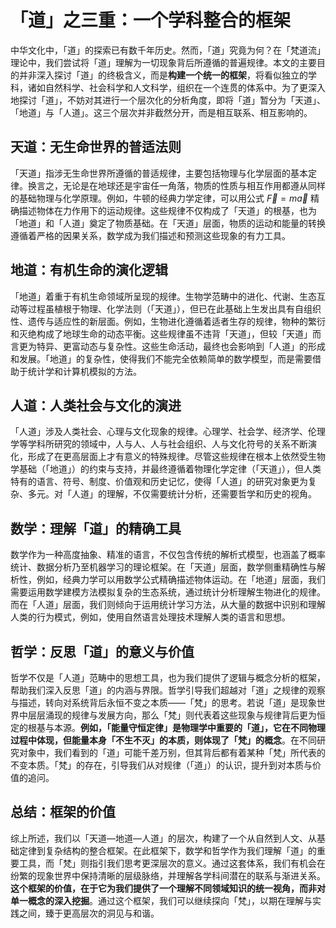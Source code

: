 # 「道」之三重：一个学科整合的框架

中华文化中，「道」的探索已有数千年历史。然而，「道」究竟为何？在「梵道流」理论中，我们尝试将「道」理解为一切现象背后所遵循的普遍规律。本文的主要目的并非深入探讨「道」的终极含义，而是**构建一个统一的框架**，将看似独立的学科，诸如自然科学、社会科学和人文科学，组织在一个连贯的体系中。为了更深入地探讨「道」，不妨对其进行一个层次化的分析角度，即将「道」暂分为「天道」、「地道」与「人道」。这三个层次并非截然分开，而是相互联系、相互影响的。

## 天道：无生命世界的普适法则

「天道」指涉无生命世界所遵循的普适规律，主要包括物理与化学层面的基本定律。换言之，无论是在地球还是宇宙任一角落，物质的性质与相互作用都遵从同样的基础物理与化学原理。例如，牛顿的经典力学定律，可以用公式 $\vec{F} = m\vec{a}$ 精确描述物体在力作用下的运动规律。这些规律不仅构成了「天道」的根基，也为「地道」和「人道」奠定了物质基础。在「天道」层面，物质的运动和能量的转换遵循着严格的因果关系，数学成为我们描述和预测这些现象的有力工具。

## 地道：有机生命的演化逻辑

「地道」着重于有机生命领域所呈现的规律。生物学范畴中的进化、代谢、生态互动等过程虽植根于物理、化学法则（「天道」），但已在此基础上生发出具有自组织性、遗传与适应性的新层面。例如，生物进化遵循着适者生存的规律，物种的繁衍和灭绝构成了地球生命的动态平衡。这些规律虽不违背「天道」，但较「天道」而言更为特异、更富动态与复杂性。这些生命活动，最终也会影响到「人道」的形成和发展。「地道」的复杂性，使得我们不能完全依赖简单的数学模型，而是需要借助于统计学和计算机模拟的方法。

## 人道：人类社会与文化的演进

「人道」涉及人类社会、心理与文化现象的规律。心理学、社会学、经济学、伦理学等学科所研究的领域中，人与人、人与社会组织、人与文化符号的关系不断演化，形成了在更高层面上才有意义的特殊规律。尽管这些规律在根本上依然受生物学基础（「地道」）的约束与支持，并最终遵循着物理化学定律（「天道」），但人类特有的语言、符号、制度、价值观和历史记忆，使得「人道」的研究对象更为复杂、多元。对「人道」的理解，不仅需要统计分析，还需要哲学和历史的视角。

## 数学：理解「道」的精确工具

数学作为一种高度抽象、精准的语言，不仅包含传统的解析式模型，也涵盖了概率统计、数据分析乃至机器学习的理论框架。在「天道」层面，数学侧重精确性与解析性，例如，经典力学可以用数学公式精确描述物体运动。在「地道」层面，我们需要运用数学建模方法模拟复杂的生态系统，通过统计分析理解生物进化的规律。而在「人道」层面，我们则倾向于运用统计学习方法，从大量的数据中识别和理解人类的行为模式，例如，使用自然语言处理技术理解人类的语言和思想。

## 哲学：反思「道」的意义与价值

哲学不仅是「人道」范畴中的思想工具，也为我们提供了逻辑与概念分析的框架，帮助我们深入反思「道」的内涵与界限。哲学引导我们超越对「道」之规律的观察与描述，转向对系统背后永恒不变之本质——「梵」的思考。若说「道」是现象世界中层层涌现的规律与发展方向，那么「梵」则代表着这些现象与规律背后更为恒定的根基与本源。**例如，「能量守恒定律」是物理学中重要的「道」，它在不同物理过程中体现，但能量本身「不生不灭」的本质，则体现了「梵」的概念**。在不同研究对象中，我们看到的「道」可能千差万别，但其背后都有着某种「梵」所代表的不变本质。「梵」的存在，引导我们从对规律（「道」）的认识，提升到对本质与价值的追问。

## 总结：框架的价值

综上所述，我们以「天道—地道—人道」的层次，构建了一个从自然到人文、从基础定律到复杂结构的整合框架。在此框架下，数学和哲学作为我们理解「道」的重要工具，而「梵」则指引我们思考更深层次的意义。通过这套体系，我们有机会在纷繁的现象世界中保持清晰的层级脉络，并理解各学科间潜在的联系与渐进关系。**这个框架的价值，在于它为我们提供了一个理解不同领域知识的统一视角，而非对单一概念的深入挖掘**。通过这个框架，我们可以继续探向「梵」，以期在理解与实践之间，臻于更高层次的洞见与和谐。
